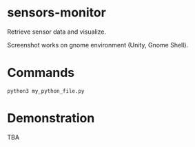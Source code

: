 # sensors-monitor
Retrieve sensor data and visualize.

Screenshot works on gnome environment (Unity, Gnome Shell).
# Commands
`python3 my_python_file.py`

# Demonstration
TBA

